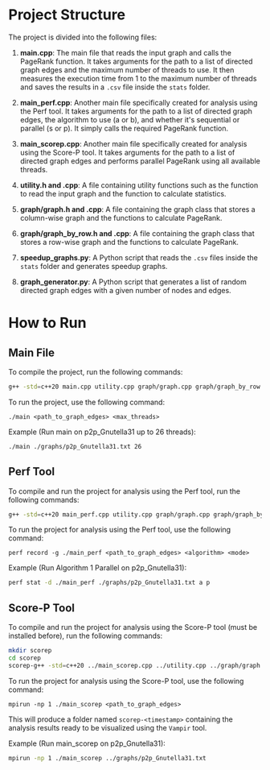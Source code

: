 # Project Structure

The project is divided into the following files:

1. **main.cpp**: The main file that reads the input graph and calls the PageRank function. It takes arguments for the path to a list of directed graph edges and the maximum number of threads to use. It then measures the execution time from 1 to the maximum number of threads and saves the results in a `.csv` file inside the `stats` folder.

2. **main_perf.cpp**: Another main file specifically created for analysis using the Perf tool. It takes arguments for the path to a list of directed graph edges, the algorithm to use (a or b), and whether it's sequential or parallel (s or p). It simply calls the required PageRank function.

3. **main_scorep.cpp**: Another main file specifically created for analysis using the Score-P tool. It takes arguments for the path to a list of directed graph edges and performs parallel PageRank using all available threads.

4. **utility.h and .cpp**: A file containing utility functions such as the function to read the input graph and the function to calculate statistics.

5. **graph/graph.h and .cpp**: A file containing the graph class that stores a column-wise graph and the functions to calculate PageRank.

6. **graph/graph\_by\_row.h and .cpp**: A file containing the graph class that stores a row-wise graph and the functions to calculate PageRank.

7. **speedup\_graphs.py**: A Python script that reads the `.csv` files inside the `stats` folder and generates speedup graphs.

8. **graph\_generator.py**: A Python script that generates a list of random directed graph edges with a given number of nodes and edges.

# How to Run
## Main File
To compile the project, run the following commands:
```bash
g++ -std=c++20 main.cpp utility.cpp graph/graph.cpp graph/graph_by_row.cpp -o main -fopenmp -O3
```
To run the project, use the following command:
```
./main <path_to_graph_edges> <max_threads>
```

Example (Run main on p2p_Gnutella31 up to 26 threads):
```bash 
./main ./graphs/p2p_Gnutella31.txt 26
```

## Perf Tool
To compile and run the project for analysis using the Perf tool, run the following commands:
```bash
g++ -std=c++20 main_perf.cpp utility.cpp graph/graph.cpp graph/graph_by_row.cpp -o main_perf -fopenmp -O3
```

To run the project for analysis using the Perf tool, use the following command:
```
perf record -g ./main_perf <path_to_graph_edges> <algorithm> <mode>
```

Example (Run Algorithm 1 Parallel on p2p_Gnutella31):
```bash
perf stat -d ./main_perf ./graphs/p2p_Gnutella31.txt a p
```

## Score-P Tool
To compile and run the project for analysis using the Score-P tool (must be installed before), run the following commands:
```bash
mkdir scorep
cd scorep
scorep-g++ -std=c++20 ../main_scorep.cpp ../utility.cpp ../graph/graph.cpp ../graph/graph_by_row.cpp -o main_scorep -fopenmp
```

To run the project for analysis using the Score-P tool, use the following command:
```
mpirun -np 1 ./main_scorep <path_to_graph_edges>
``` 
This will produce a folder named `scorep-<timestamp>` containing the analysis results ready to be visualized using the `Vampir` tool.

Example (Run main_scorep on p2p_Gnutella31):
```bash
mpirun -np 1 ./main_scorep ../graphs/p2p_Gnutella31.txt
```
